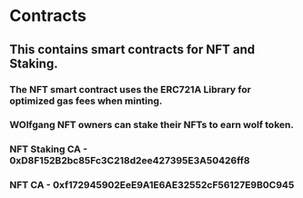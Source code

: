 # Contracts

## This contains smart contracts for NFT and Staking.

### The NFT smart contract uses the ERC721A Library for optimized gas fees when minting.
### WOlfgang NFT owners can stake their NFTs to earn wolf token.

### NFT Staking CA - 0xD8F152B2bc85Fc3C218d2ee427395E3A50426ff8
### NFT CA - 0xf172945902EeE9A1E6AE32552cF56127E9B0C945
